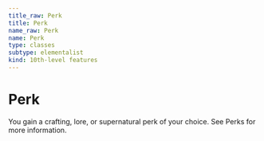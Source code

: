 ```yaml
---
title_raw: Perk
title: Perk
name_raw: Perk
name: Perk
type: classes
subtype: elementalist
kind: 10th-level features
---
```


# Perk

You gain a crafting, lore, or supernatural perk of your choice. See Perks for more information.
